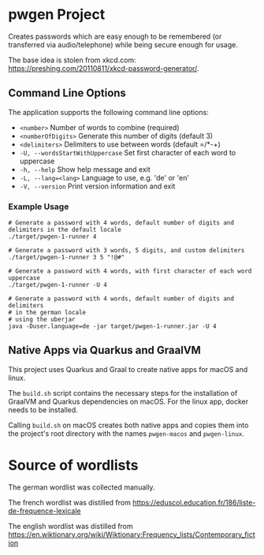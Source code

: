 # pwgen Project

Creates passwords
which are easy enough to be remembered
(or transferred via audio/telephone)
while being secure enough for usage.

The base idea is stolen from xkcd.com: https://preshing.com/20110811/xkcd-password-generator/.

## Command Line Options

The application supports the following command line options:

- `<number>` Number of words to combine (required)
- `<numberOfDigits>` Generate this number of digits (default  3)
- `<delimiters>` Delimiters to use between words (default  =/*-+)
- `-U, --wordsStartWithUppercase` Set first character of each word to uppercase
- `-h, --help` Show help message and exit
- `-L, --lang=<lang>` Language to use, e.g. 'de' or 'en'
- `-V, --version` Print version information and exit

### Example Usage

```shell script
# Generate a password with 4 words, default number of digits and delimiters in the default locale
./target/pwgen-1-runner 4

# Generate a password with 3 words, 5 digits, and custom delimiters
./target/pwgen-1-runner 3 5 "!@#"

# Generate a password with 4 words, with first character of each word uppercase
./target/pwgen-1-runner -U 4

# Generate a password with 4 words, default number of digits and delimiters 
# in the german locale
# using the uberjar
java -Duser.language=de -jar target/pwgen-1-runner.jar -U 4
```

## Native Apps via Quarkus and GraalVM

This project uses Quarkus and Graal to create native apps for macOS and linux.

The `build.sh` script contains the necessary steps
for the installation of GraalVM and Quarkus dependencies on macOS.
For the linux app, docker needs to be installed.

Calling `build.sh` on macOS creates both native apps
and copies them into the project's root directory
with the names `pwgen-macos` and `pwgen-linux`.

# Source of wordlists

The german wordlist was collected manually.

The french wordlist was distilled from https://eduscol.education.fr/186/liste-de-frequence-lexicale

The english wordlist was distilled from https://en.wiktionary.org/wiki/Wiktionary:Frequency_lists/Contemporary_fiction
